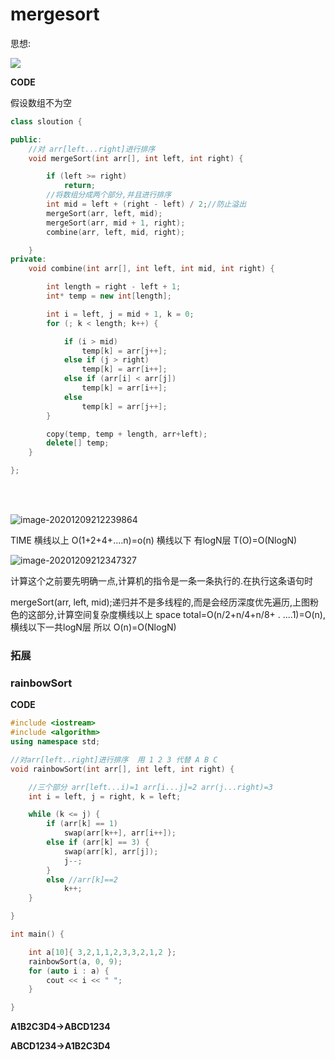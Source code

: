 # mergesort

思想:

![](D:\wwwgit\datastruct\mergeSort\image-20201209212117879.png)

**CODE**



假设数组不为空

```cpp
class sloution {

public:
	//对 arr[left...right]进行排序
	void mergeSort(int arr[], int left, int right) {

		if (left >= right)
			return;
		//将数组分成两个部分,并且进行排序
		int mid = left + (right - left) / 2;//防止溢出
		mergeSort(arr, left, mid);
		mergeSort(arr, mid + 1, right);
		combine(arr, left, mid, right);

	}
private:
	void combine(int arr[], int left, int mid, int right) {

		int length = right - left + 1;
		int* temp = new int[length];

		int i = left, j = mid + 1, k = 0;
		for (; k < length; k++) {

			if (i > mid)
				temp[k] = arr[j++];
			else if (j > right)
				temp[k] = arr[i++];
			else if (arr[i] < arr[j])
				temp[k] = arr[i++];
			else
				temp[k] = arr[j++];
		}

		copy(temp, temp + length, arr+left);
		delete[] temp;
	}

};
```

<br />
<br />

![image-20201209212239864](D:\wwwgit\datastruct\mergeSort\image-20201209212239864.png)

TIME  横线以上 O(1+2+4+....n)=o(n)  横线以下 有logN层  T(O)=O(NlogN)

![image-20201209212347327](D:\wwwgit\datastruct\mergeSort\image-20201209212347327.png)



计算这个之前要先明确一点,计算机的指令是一条一条执行的.在执行这条语句时

mergeSort(arr, left, mid);递归并不是多线程的,而是会经历深度优先遍历,上图粉色的这部分,计算空间复杂度横线以上 space total=O(n/2+n/4+n/8+ . ....1)=O(n),横线以下一共logN层 所以 O(n)=O(NlogN)

### 拓展

### rainbowSort

**CODE**

```c++
#include <iostream>
#include <algorithm>
using namespace std;

//对arr[left..right]进行排序  用 1 2 3 代替 A B C
void rainbowSort(int arr[], int left, int right) {

    //三个部分 arr[left...i)=1 arr[i...j]=2 arr(j...right)=3
    int i = left, j = right, k = left;

    while (k <= j) {
        if (arr[k] == 1)
            swap(arr[k++], arr[i++]);
        else if (arr[k] == 3) {
            swap(arr[k], arr[j]);
            j--;
        }
        else //arr[k]==2
            k++;
    }

}

int main() {

    int a[10]{ 3,2,1,1,2,3,3,2,1,2 };
    rainbowSort(a, 0, 9);
    for (auto i : a) {
        cout << i << " ";
    }

}
```

**A1B2C3D4->ABCD1234**



**ABCD1234->A1B2C3D4**

